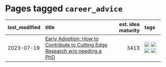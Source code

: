 # Pages tagged `career_advice`

|last_modified|title|est. idea maturity|tags
|:---|:---|---:|:---|
|2023-07-19|[Early Adoption: How to Contribute to Cutting Edge Research w/o needing a PhD](../early_adoption_and_fomo.md)|3413|[![](https://img.shields.io/badge/tag-career_advice-be4650)](../tags/career_advice.md) [![](https://img.shields.io/badge/tag-early_adoption-3f3dc3)](../tags/early_adoption.md) [![](https://img.shields.io/badge/tag-mentoring-cdef47)](../tags/mentoring.md) [![](https://img.shields.io/badge/tag-reddit-99b5f2)](../tags/reddit.md)|
